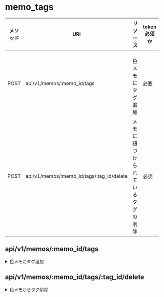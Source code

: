 # memo_tags
| メソッド | URI | リソース | token必須か |
| - | - | - | - |
| POST | api/v1/memos/:memo_id/tags |　色メモにタグ追加 | 必要 |
| POST | api/v1/memos/:memo_id/tags/:tag_id/delete | メモに紐づけられているタグの削除 | 必須 |


##  api/v1/memos/:memo_id/tags
<details>
<summary>色メモにタグ追加</summary>

### 説明
色メモにタグを追加
### メソッド
- POST
  - JSON(req,res)

```
{
    "tags":{
        ["モノクロ","白黒"]
    }
}
```


```
{
    "tags":{
        ["モノクロ"]
    }
}
```
### レスポンス
#### 成功時
 - ステータスコード　200

### サンプル

```
{
    "tags":{
        [
            {"モノクロ":"01GA0Y2BBYCJFYY92T237Y17SX"},
            {"白黒":"01GA0Y21VP47YFR89VX5MKNYVJ"}
        ]
    }
}
```

### 失敗時
 - ステータスコード　404 NotFound
 - ステータスコード　401 Unauthorized
#### サンプル
```
{
    "err":"指定されたメモの投稿がありません。"
}
```
### 注意点
登録するタグが一つでも配列に入れてpostする。

</details>

## api/v1/memos/:memo_id/tags/:tag_id/delete


<details>
<summary>色メモからタグ削除</summary>


### メソッド
- POST
    - JSON(res)



### レスポンス
#### 成功時
 - ステータスコード　204

### サンプル


### 失敗時
 - ステータスコード　404 NotFound
 - ステータスコード　401 Unauthorized
#### サンプル
```
{
    "err":"指定されたメモの投稿がありません。"
}
```

```
{
    "err":"指定されたタグは存在しません。"
}
```

### 注意点
</details>